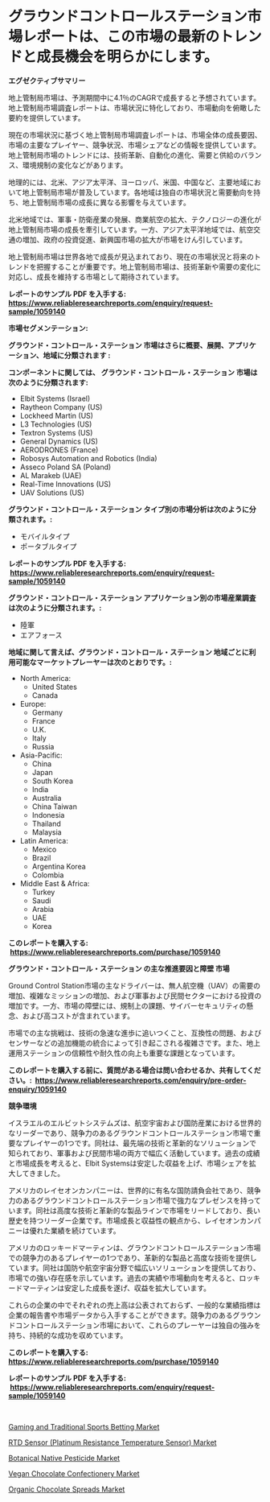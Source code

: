 <p><h1>グラウンドコントロールステーション市場レポートは、この市場の最新のトレンドと成長機会を明らかにします。</h1></p><p><strong>エグゼクティブサマリー</strong></p>
<p><p>地上管制局市場は、予測期間中に4.1％のCAGRで成長すると予想されています。地上管制局市場調査レポートは、市場状況に特化しており、市場動向を俯瞰した要約を提供しています。</p><p>現在の市場状況に基づく地上管制局市場調査レポートは、市場全体の成長要因、市場の主要なプレイヤー、競争状況、市場シェアなどの情報を提供しています。地上管制局市場のトレンドには、技術革新、自動化の進化、需要と供給のバランス、環境規制の変化などがあります。</p><p>地理的には、北米、アジア太平洋、ヨーロッパ、米国、中国など、主要地域において地上管制局市場が普及しています。各地域は独自の市場状況と需要動向を持ち、地上管制局市場の成長に異なる影響を与えています。</p><p>北米地域では、軍事・防衛産業の発展、商業航空の拡大、テクノロジーの進化が地上管制局市場の成長を牽引しています。一方、アジア太平洋地域では、航空交通の増加、政府の投資促進、新興国市場の拡大が市場をけん引しています。</p><p>地上管制局市場は世界各地で成長が見込まれており、現在の市場状況と将来のトレンドを把握することが重要です。地上管制局市場は、技術革新や需要の変化に対応し、成長を維持する市場として期待されています。</p></p>
<p><strong>レポートのサンプル PDF を入手する: <a href="https://www.reliableresearchreports.com/enquiry/request-sample/1059140">https://www.reliableresearchreports.com/enquiry/request-sample/1059140</a></strong></p>
<p><strong>市場セグメンテーション:</strong></p>
<p><strong> グラウンド・コントロール・ステーション 市場はさらに概要、展開、アプリケーション、地域に分類されます :</strong></p>
<p><strong>コンポーネントに関しては、 グラウンド・コントロール・ステーション 市場は次のように分類されます: &nbsp;</strong></p>
<p><ul><li>Elbit Systems (Israel)</li><li>Raytheon Company (US)</li><li>Lockheed Martin (US)</li><li>L3 Technologies (US)</li><li>Textron Systems (US)</li><li>General Dynamics (US)</li><li>AERODRONES (France)</li><li>Robosys Automation and Robotics (India)</li><li>Asseco Poland SA (Poland)</li><li>AL Marakeb (UAE)</li><li>Real-Time Innovations (US)</li><li>UAV Solutions (US)</li></ul></p>
<p><strong> グラウンド・コントロール・ステーション タイプ別の市場分析は次のように分類されます。:</strong></p>
<p><ul><li>モバイルタイプ</li><li>ポータブルタイプ</li></ul></p>
<p><strong>レポートのサンプル PDF を入手する: &nbsp;<a href="https://www.reliableresearchreports.com/enquiry/request-sample/1059140">https://www.reliableresearchreports.com/enquiry/request-sample/1059140</a></strong></p>
<p><strong> グラウンド・コントロール・ステーション アプリケーション別の市場産業調査は次のように分類されます。:</strong></p>
<p><ul><li>陸軍</li><li>エアフォース</li></ul></p>
<p><strong>地域に関して言えば、グラウンド・コントロール・ステーション 地域ごとに利用可能なマーケットプレーヤーは次のとおりです。:</strong></p>
<p><ul>
    <li>
        North America:
        <ul>
            <li>United States</li>
            <li>Canada</li>
        </ul>
    </li>
    <li>
        Europe:
        <ul>
            <li>Germany</li>
            <li>France</li>
            <li>U.K.</li>
            <li>Italy</li>
            <li>Russia</li>
        </ul>
    </li>
    <li>
        Asia-Pacific:
        <ul>
            <li>China</li>
            <li>Japan</li>
            <li>South Korea</li>
            <li>India</li>
            <li>Australia</li>
            <li>China Taiwan</li>
            <li>Indonesia</li>
            <li>Thailand</li>
            <li>Malaysia</li>
        </ul>
    </li>
    <li>
        Latin America:
        <ul>
            <li>Mexico</li>
            <li>Brazil</li>
            <li>Argentina Korea</li>
            <li>Colombia</li>
        </ul>
    </li>
    <li>
        Middle East & Africa:
        <ul>
            <li>Turkey</li>
            <li>Saudi</li>
            <li>Arabia</li>
            <li>UAE</li>
            <li>Korea</li>
        </ul>
    </li>
    </ul></p>
<p><strong>このレポートを購入する: &nbsp;<a href="https://www.reliableresearchreports.com/purchase/1059140">https://www.reliableresearchreports.com/purchase/1059140</a></strong></p>
<p><strong>グラウンド・コントロール・ステーション の主な推進要因と障壁 市場</strong></p>
<p><p>Ground Control Station市場の主なドライバーは、無人航空機（UAV）の需要の増加、複雑なミッションの増加、および軍事および民間セクターにおける投資の増加です。一方、市場の障壁には、規制上の課題、サイバーセキュリティの懸念、および高コストが含まれています。  </p><p>市場での主な挑戦は、技術の急速な進歩に追いつくこと、互換性の問題、およびセンサーなどの追加機能の統合によって引き起こされる複雑さです。また、地上運用ステーションの信頼性や耐久性の向上も重要な課題となっています。</p></p>
<p><strong>このレポートを購入する前に、質問がある場合は問い合わせるか、共有してください。:&nbsp; <a href="https://www.reliableresearchreports.com/enquiry/pre-order-enquiry/1059140">https://www.reliableresearchreports.com/enquiry/pre-order-enquiry/1059140</a></strong></p>
<p><strong>競争環境</strong></p>
<p><p>イスラエルのエルビットシステムズは、航空宇宙および国防産業における世界的なリーダーであり、競争力のあるグラウンドコントロールステーション市場で重要なプレイヤーの1つです。同社は、最先端の技術と革新的なソリューションで知られており、軍事および民間市場の両方で幅広く活動しています。過去の成績と市場成長を考えると、Elbit Systemsは安定した収益を上げ、市場シェアを拡大してきました。</p><p>アメリカのレイセオンカンパニーは、世界的に有名な国防請負会社であり、競争力のあるグラウンドコントロールステーション市場で強力なプレゼンスを持っています。同社は高度な技術と革新的な製品ラインで市場をリードしており、長い歴史を持つリーダー企業です。市場成長と収益性の観点から、レイセオンカンパニーは優れた業績を続けています。</p><p>アメリカのロッキードマーティンは、グラウンドコントロールステーション市場での競争力のあるプレイヤーの1つであり、革新的な製品と高度な技術を提供しています。同社は国防や航空宇宙分野で幅広いソリューションを提供しており、市場での強い存在感を示しています。過去の実績や市場動向を考えると、ロッキードマーティンは安定した成長を遂げ、収益を拡大しています。</p><p>これらの企業の中でそれぞれの売上高は公表されておらず、一般的な業績指標は企業の報告書や市場データから入手することができます。競争力のあるグラウンドコントロールステーション市場において、これらのプレーヤーは独自の強みを持ち、持続的な成功を収めています。</p></p>
<p><strong>このレポートを購入する: &nbsp; <a href="https://www.reliableresearchreports.com/purchase/1059140">https://www.reliableresearchreports.com/purchase/1059140</a></strong></p>
<p><strong>レポートのサンプル PDF を入手する: &nbsp;<a href="https://www.reliableresearchreports.com/enquiry/request-sample/1059140">https://www.reliableresearchreports.com/enquiry/request-sample/1059140</a></strong><strong></strong></p>
<p>&nbsp;</p>
<p><p><a href="https://cautious-neon-760.notion.site/Gaming-and-Traditional-Sports-Betting-Market-Analysis-Examines-its-Scope-on-Growth-Opportunities-an-d26b8407ce09468ea641a087e0eae3fd">Gaming and Traditional Sports Betting Market</a></p><p><a href="https://view.publitas.com/reportprime-1/rtd-sensor-platinum-resistance-temperature-sensor-market-provides-a-comprehensive-analysis-including-a-macro-overview-of-the-market-as-well-as-micro-details-such-as-market-size-and-competitive-landscape/">RTD Sensor (Platinum Resistance Temperature Sensor) Market</a></p><p><a href="https://view.publitas.com/reportprime-1/botanical-native-pesticide-market-research-report-forecasted-for-period-from-2024-2031-by-market-type-market-application-and-region/">Botanical Native Pesticide Market</a></p><p><a href="https://github.com/pjcfca/Market-Research-Report-List-1/blob/main/vegan-chocolate-confectionery-market.md">Vegan Chocolate Confectionery Market</a></p><p><a href="https://github.com/johnbach50/Market-Research-Report-List-2/blob/main/organic-chocolate-spreads-market.md">Organic Chocolate Spreads Market</a></p></p>